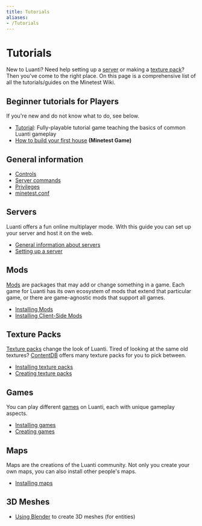 ```yaml
---
title: Tutorials
aliases:
- /Tutorials
---
```


# Tutorials

New to Luanti? Need help setting up a [server](https://wiki.luanti.org/Server "Server") or making a [texture pack](https://wiki.luanti.org/Texture_Packs "Texture Packs")? Then you've come to the right place. On this page is a comprehensive list of all the tutorials/guides on the Minetest Wiki.

Beginner tutorials for Players
------------------------------

If you're new and do not know what to do, see below.

* [Tutorial](https://content.minetest.net/packages/Wuzzy/tutorial/): Fully-playable tutorial game teaching the basics of common Luanti gameplay
* [How to build your first house](https://wiki.luanti.org/How_to_build_your_first_house "How to build your first house") **(Minetest Game)**

General information
-------------------

* [Controls](https://wiki.luanti.org/Controls "Controls")
* [Server commands](https://wiki.luanti.org/Server_commands "Server commands")
* [Privileges](https://wiki.luanti.org/Privileges "Privileges")
* [minetest.conf](https://wiki.luanti.org/Minetest.conf "Minetest.conf")

Servers
-------

Luanti offers a fun online multiplayer mode. With this guide you can set up your server and host it on the web.

* [General information about servers](https://wiki.luanti.org/Server "Server")
* [Setting up a server](https://wiki.luanti.org/Setting_up_a_server "Setting up a server")

Mods
----

[Mods](https://wiki.luanti.org/Mods "Mods") are packages that may add or change something in a game. Each game for Luanti has its own ecosystem of mods that extend that particular game, or there are game-agnostic mods that support all games.

* [Installing Mods](https://wiki.luanti.org/Installing_Mods "Installing Mods")
* [Installing Client-Side Mods](https://wiki.luanti.org/Installing_Client-Side_Mods "Installing Client-Side Mods")

Texture Packs
-------------

[Texture packs](https://wiki.luanti.org/Texture_Packs "Texture Packs") change the look of Luanti. Tired of looking at the same old textures? [ContentDB](https://content.minetest.net/packages/?type=txp) offers many texture packs for you to pick between.

* [Installing texture packs](https://wiki.luanti.org/Texture_Packs#Installation "Texture Packs")
* [Creating texture packs](https://wiki.luanti.org/Texture_Packs#Texture_Pack_Creation "Texture Packs")

Games
-----

You can play different [games](https://wiki.luanti.org/Games "Games") on Luanti, each with unique gameplay aspects.

* [Installing games](https://wiki.luanti.org/Games#Installing_games "Games")
* [Creating games](https://wiki.luanti.org/Games#Creating_games "Games")

Maps
----

Maps are the creations of the Luanti community. Not only you create your own maps, you can also install other people's maps.

* [Installing maps](https://wiki.luanti.org/Maps#Installation "Maps")

3D Meshes
---------

* [Using Blender](https://wiki.luanti.org/Using_Blender "Using Blender") to create 3D meshes (for entities)